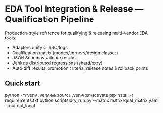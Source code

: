 # EDA Tool Integration & Release — Qualification Pipeline

Production-style reference for qualifying & releasing multi-vendor EDA tools:
- Adapters unify CLI/RC/logs
- Qualification matrix (modes/corners/design classes)
- JSON Schemas validate results
- Jenkins distributed regressions (shard/retry)
- Auto-diff results, promotion criteria, release notes & rollback points

## Quick start
python -m venv .venv && source .venv/bin/activate
pip install -r requirements.txt
python scripts/dry_run.py --matrix matrix/qual_matrix.yaml --out out_local
